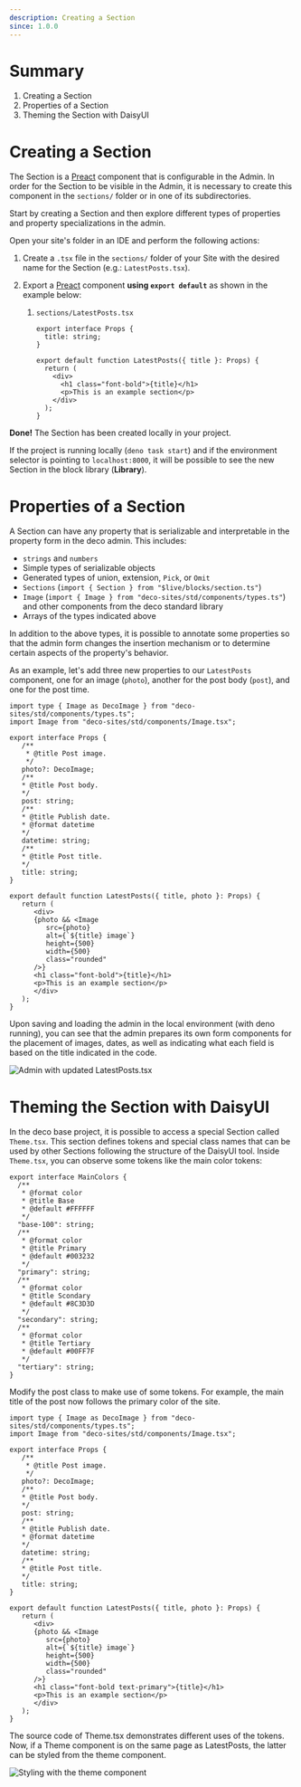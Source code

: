 ```yaml
---
description: Creating a Section
since: 1.0.0
---
```


# Summary
1. Creating a Section
2. Properties of a Section
3. Theming the Section with DaisyUI

# Creating a Section

The Section is a [Preact](https://preactjs.com/) component that is configurable in the Admin. In order for the Section to be visible in the Admin, it is necessary to create this component in the `sections/` folder or in one of its subdirectories.

Start by creating a Section and then explore different types of properties and property specializations in the admin.

Open your site's folder in an IDE and perform the following actions:

1. Create a `.tsx` file in the `sections/` folder of your Site with the desired name
   for the Section (e.g.: `LatestPosts.tsx`).

2. Export a [Preact](https://preactjs.com/) component **using
   `export default`** as shown in the example below:

   1. `sections/LatestPosts.tsx`

      ```tsx
      export interface Props {
        title: string;
      }

      export default function LatestPosts({ title }: Props) {
        return (
          <div>
            <h1 class="font-bold">{title}</h1>
            <p>This is an example section</p>
          </div>
        );
      }
      ```

**Done!** The Section has been created locally in your project.

If the project is running locally (`deno task start`) and if the environment selector is pointing to `localhost:8000`, it will be possible to see the new Section in the block library (**Library**).

# Properties of a Section

A Section can have any property that is serializable and interpretable in the property form in the deco admin. This includes:

- `strings` and `numbers`
- Simple types of serializable objects
- Generated types of union, extension, `Pick`, or `Omit`
- `Sections` (`import { Section } from "$live/blocks/section.ts"`)
- `Image` (`import { Image } from "deco-sites/std/components/types.ts"`) and other components from the deco standard library
- Arrays of the types indicated above

In addition to the above types, it is possible to annotate some properties so that the admin form changes the insertion mechanism or to determine certain aspects of the property's behavior.

As an example, let's add three new properties to our `LatestPosts` component, one for an image (`photo`), another for the post body (`post`), and one for the post time.

```tsx
import type { Image as DecoImage } from "deco-sites/std/components/types.ts";
import Image from "deco-sites/std/components/Image.tsx";

export interface Props {
   /**
    * @title Post image.
    */
   photo?: DecoImage;
   /**
   * @title Post body.
   */
   post: string;
   /**
   * @title Publish date.
   * @format datetime
   */
   datetime: string;
   /**
   * @title Post title.
   */
   title: string;
}

export default function LatestPosts({ title, photo }: Props) {
   return (
      <div>
      {photo && <Image
         src={photo}
         alt={`${title} image`}
         height={500}
         width={500}
         class="rounded"
      />}
      <h1 class="font-bold">{title}</h1>
      <p>This is an example section</p>
      </div>
   );
}
```

Upon saving and loading the admin in the local environment (with deno running), you can see that the admin prepares its own form components for the placement of images, dates, as well as indicating what each field is based on the title indicated in the code.

![Admin with updated `LatestPosts.tsx`](https://github.com/deco-sites/starting/assets/882438/47cca914-fa38-449b-8063-317ce58dcac8)

# Theming the Section with DaisyUI

In the deco base project, it is possible to access a special Section called `Theme.tsx`. This section defines tokens and special class names that can be used by other Sections following the structure of the DaisyUI tool. Inside `Theme.tsx`, you can observe some tokens like the main color tokens:

```tsx
export interface MainColors {
  /**
   * @format color
   * @title Base
   * @default #FFFFFF
   */
  "base-100": string;
  /**
   * @format color
   * @title Primary
   * @default #003232
   */
  "primary": string;
  /**
   * @format color
   * @title Scondary
   * @default #8C3D3D
   */
  "secondary": string;
  /**
   * @format color
   * @title Tertiary
   * @default #00FF7F
   */
  "tertiary": string;
}
```

Modify the post class to make use of some tokens. For example, the main title of the post now follows the primary color of the site.

```tsx
import type { Image as DecoImage } from "deco-sites/std/components/types.ts";
import Image from "deco-sites/std/components/Image.tsx";

export interface Props {
   /**
    * @title Post image.
    */
   photo?: DecoImage;
   /**
   * @title Post body.
   */
   post: string;
   /**
   * @title Publish date.
   * @format datetime
   */
   datetime: string;
   /**
   * @title Post title.
   */
   title: string;
}

export default function LatestPosts({ title, photo }: Props) {
   return (
      <div>
      {photo && <Image
         src={photo}
         alt={`${title} image`}
         height={500}
         width={500}
         class="rounded"
      />}
      <h1 class="font-bold text-primary">{title}</h1>
      <p>This is an example section</p>
      </div>
   );
}
```

The source code of Theme.tsx demonstrates different uses of the tokens. Now, if a Theme component is on the same page as LatestPosts, the latter can be styled from the theme component.

![Styling with the theme component](https://github.com/deco-sites/starting/assets/882438/58860548-d4e4-46f8-a198-75461cf8ab86)